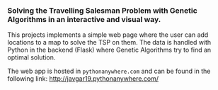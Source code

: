 ### Solving the Travelling Salesman Problem with Genetic Algorithms in an interactive and visual way.

This projects implements a simple web page where the user can add locations to a map to solve the TSP on them. The data is handled with Python in the backend (Flask) where Genetic Algorithms try to find an optimal solution.

The web app is hosted in `pythonanywhere.com` and can be found in the following link: 
http://javgar19.pythonanywhere.com/

